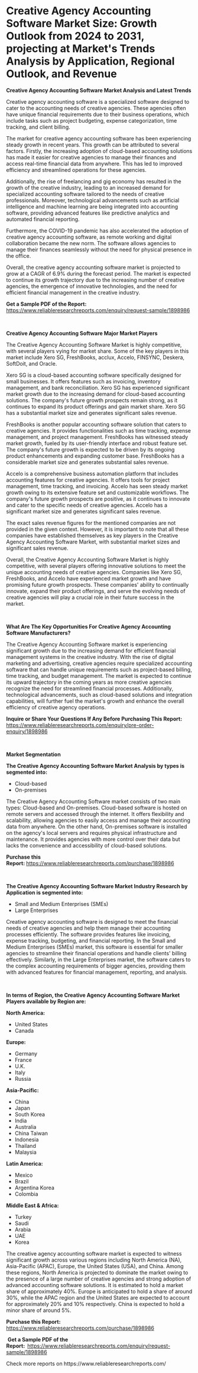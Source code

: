 <p><h1>Creative Agency Accounting Software Market Size: Growth Outlook from 2024 to 2031, projecting at Market's Trends Analysis by Application, Regional Outlook, and Revenue</h1></p><p><strong>Creative Agency Accounting Software Market Analysis and Latest Trends</strong></p>
<p><p>Creative agency accounting software is a specialized software designed to cater to the accounting needs of creative agencies. These agencies often have unique financial requirements due to their business operations, which include tasks such as project budgeting, expense categorization, time tracking, and client billing.</p><p>The market for creative agency accounting software has been experiencing steady growth in recent years. This growth can be attributed to several factors. Firstly, the increasing adoption of cloud-based accounting solutions has made it easier for creative agencies to manage their finances and access real-time financial data from anywhere. This has led to improved efficiency and streamlined operations for these agencies.</p><p>Additionally, the rise of freelancing and gig economy has resulted in the growth of the creative industry, leading to an increased demand for specialized accounting software tailored to the needs of creative professionals. Moreover, technological advancements such as artificial intelligence and machine learning are being integrated into accounting software, providing advanced features like predictive analytics and automated financial reporting.</p><p>Furthermore, the COVID-19 pandemic has also accelerated the adoption of creative agency accounting software, as remote working and digital collaboration became the new norm. The software allows agencies to manage their finances seamlessly without the need for physical presence in the office.</p><p>Overall, the creative agency accounting software market is projected to grow at a CAGR of 6.9% during the forecast period. The market is expected to continue its growth trajectory due to the increasing number of creative agencies, the emergence of innovative technologies, and the need for efficient financial management in the creative industry.</p></p>
<p><strong>Get a Sample PDF of the Report:&nbsp;</strong> <a href="https://www.reliableresearchreports.com/enquiry/request-sample/1898986">https://www.reliableresearchreports.com/enquiry/request-sample/1898986</a></p>
<p>&nbsp;</p>
<p><strong>Creative Agency Accounting Software Major Market Players</strong></p>
<p><p>The Creative Agency Accounting Software Market is highly competitive, with several players vying for market share. Some of the key players in this market include Xero SG, FreshBooks, acclux, Accelo, FINSYNC, Deskera, SoftDoit, and Oracle.</p><p>Xero SG is a cloud-based accounting software specifically designed for small businesses. It offers features such as invoicing, inventory management, and bank reconciliation. Xero SG has experienced significant market growth due to the increasing demand for cloud-based accounting solutions. The company's future growth prospects remain strong, as it continues to expand its product offerings and gain market share. Xero SG has a substantial market size and generates significant sales revenue.</p><p>FreshBooks is another popular accounting software solution that caters to creative agencies. It provides functionalities such as time tracking, expense management, and project management. FreshBooks has witnessed steady market growth, fueled by its user-friendly interface and robust feature set. The company's future growth is expected to be driven by its ongoing product enhancements and expanding customer base. FreshBooks has a considerable market size and generates substantial sales revenue.</p><p>Accelo is a comprehensive business automation platform that includes accounting features for creative agencies. It offers tools for project management, time tracking, and invoicing. Accelo has seen steady market growth owing to its extensive feature set and customizable workflows. The company's future growth prospects are positive, as it continues to innovate and cater to the specific needs of creative agencies. Accelo has a significant market size and generates significant sales revenue.</p><p>The exact sales revenue figures for the mentioned companies are not provided in the given context. However, it is important to note that all these companies have established themselves as key players in the Creative Agency Accounting Software Market, with substantial market sizes and significant sales revenue.</p><p>Overall, the Creative Agency Accounting Software Market is highly competitive, with several players offering innovative solutions to meet the unique accounting needs of creative agencies. Companies like Xero SG, FreshBooks, and Accelo have experienced market growth and have promising future growth prospects. These companies' ability to continually innovate, expand their product offerings, and serve the evolving needs of creative agencies will play a crucial role in their future success in the market.</p></p>
<p>&nbsp;</p>
<p><strong>What Are The Key Opportunities For Creative Agency Accounting Software Manufacturers?</strong></p>
<p><p>The Creative Agency Accounting Software market is experiencing significant growth due to the increasing demand for efficient financial management systems in the creative industry. With the rise of digital marketing and advertising, creative agencies require specialized accounting software that can handle unique requirements such as project-based billing, time tracking, and budget management. The market is expected to continue its upward trajectory in the coming years as more creative agencies recognize the need for streamlined financial processes. Additionally, technological advancements, such as cloud-based solutions and integration capabilities, will further fuel the market's growth and enhance the overall efficiency of creative agency operations.</p></p>
<p><strong>Inquire or Share Your Questions If Any Before Purchasing This Report:</strong> <a href="https://www.reliableresearchreports.com/enquiry/pre-order-enquiry/1898986">https://www.reliableresearchreports.com/enquiry/pre-order-enquiry/1898986</a></p>
<p>&nbsp;</p>
<p><strong>Market Segmentation</strong></p>
<p><strong>The Creative Agency Accounting Software Market Analysis by types is segmented into:</strong></p>
<p><ul><li>Cloud-based</li><li>On-premises</li></ul></p>
<p><p>The Creative Agency Accounting Software market consists of two main types: Cloud-based and On-premises. Cloud-based software is hosted on remote servers and accessed through the internet. It offers flexibility and scalability, allowing agencies to easily access and manage their accounting data from anywhere. On the other hand, On-premises software is installed on the agency's local servers and requires physical infrastructure and maintenance. It provides agencies with more control over their data but lacks the convenience and accessibility of cloud-based solutions.</p></p>
<p><strong>Purchase this Report:&nbsp;</strong><a href="https://www.reliableresearchreports.com/purchase/1898986">https://www.reliableresearchreports.com/purchase/1898986</a></p>
<p>&nbsp;</p>
<p><strong>The Creative Agency Accounting Software Market Industry Research by Application is segmented into:</strong></p>
<p><ul><li>Small and Medium Enterprises (SMEs)</li><li>Large Enterprises</li></ul></p>
<p><p>Creative agency accounting software is designed to meet the financial needs of creative agencies and help them manage their accounting processes efficiently. The software provides features like invoicing, expense tracking, budgeting, and financial reporting. In the Small and Medium Enterprises (SMEs) market, this software is essential for smaller agencies to streamline their financial operations and handle clients' billing effectively. Similarly, in the Large Enterprises market, the software caters to the complex accounting requirements of bigger agencies, providing them with advanced features for financial management, reporting, and analysis.</p></p>
<p>&nbsp;</p>
<p><strong>In terms of Region, the Creative Agency Accounting Software Market Players available by Region are:</strong></p>
<p>
    <p> <strong> North America: </strong>
        <ul>
            <li>United States</li>
            <li>Canada</li>
        </ul>
        </p> 
    <p> <strong> Europe: </strong>
        <ul>
            <li>Germany</li>
            <li>France</li>
            <li>U.K.</li>
            <li>Italy</li>
            <li>Russia</li>
        </ul>
        </p> 
    <p> <strong> Asia-Pacific: </strong>
        <ul>
            <li>China</li>
            <li>Japan</li>
            <li>South Korea</li>
            <li>India</li>
            <li>Australia</li>
            <li>China Taiwan</li>
            <li>Indonesia</li>
            <li>Thailand</li>
            <li>Malaysia</li>
        </ul>
        </p> 
    <p> <strong> Latin America: </strong>
        <ul>
            <li>Mexico</li>
            <li>Brazil</li>
            <li>Argentina Korea</li>
            <li>Colombia</li>
        </ul>
        </p> 
    <p> <strong> Middle East & Africa: </strong>
        <ul>
            <li>Turkey</li>
            <li>Saudi</li>
            <li>Arabia</li>
            <li>UAE</li>
            <li>Korea</li>
        </ul>
    </p>
    </p>
<p><p>The creative agency accounting software market is expected to witness significant growth across various regions including North America (NA), Asia-Pacific (APAC), Europe, the United States (USA), and China. Among these regions, North America is projected to dominate the market owing to the presence of a large number of creative agencies and strong adoption of advanced accounting software solutions. It is estimated to hold a market share of approximately 40%. Europe is anticipated to hold a share of around 30%, while the APAC region and the United States are expected to account for approximately 20% and 10% respectively. China is expected to hold a minor share of around 5%.</p></p>
<p><strong>Purchase this Report: </strong><a href="https://www.reliableresearchreports.com/purchase/1898986">https://www.reliableresearchreports.com/purchase/1898986</a></p>
<p>&nbsp;<strong>Get a Sample PDF of the Report:&nbsp;&nbsp;</strong><a href="https://www.reliableresearchreports.com/enquiry/request-sample/1898986">https://www.reliableresearchreports.com/enquiry/request-sample/1898986</a></p>
<p><strong></strong></p>
<p>Check more reports on https://www.reliableresearchreports.com/</p>